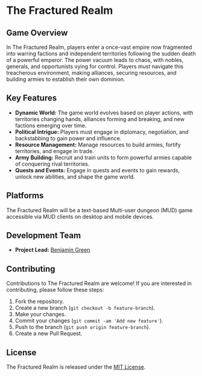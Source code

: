 # The Fractured Realm

## Game Overview

In The Fractured Realm, players enter a once-vast empire now fragmented into warring factions and independent territories following the sudden death of a powerful emperor. The power vacuum leads to chaos, with nobles, generals, and opportunists vying for control. Players must navigate this treacherous environment, making alliances, securing resources, and building armies to establish their own dominion.

## Key Features

- **Dynamic World:** The game world evolves based on player actions, with territories changing hands, alliances forming and breaking, and new factions emerging over time.
- **Political Intrigue:** Players must engage in diplomacy, negotiation, and backstabbing to gain power and influence.
- **Resource Management:** Manage resources to build armies, fortify territories, and engage in trade.
- **Army Building:** Recruit and train units to form powerful armies capable of conquering rival territories.
- **Quests and Events:** Engage in quests and events to gain rewards, unlock new abilities, and shape the game world.

## Platforms

The Fractured Realm will be a text-based Multi-user dungeon (MUD) game accessible via MUD clients on desktop and mobile devices.

## Development Team

- **Project Lead:** [Benjamin Green](https://github.com/tubamirabilis)

## Contributing

Contributions to The Fractured Realm are welcome! If you are interested in contributing, please follow these steps:

1. Fork the repository.
2. Create a new branch (`git checkout -b feature-branch`).
3. Make your changes.
4. Commit your changes (`git commit -am 'Add new feature'`).
5. Push to the branch (`git push origin feature-branch`).
6. Create a new Pull Request.

## License

The Fractured Realm is released under the [MIT License](LICENSE.txt).
